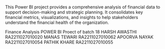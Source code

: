 This Power BI project provides a comprehensive analysis of financial data to support decision-making and strategic planning. It consolidates key financial metrics, visualizations, and insights to help stakeholders understand the financial health of the organization.

Finance Analysis POWER BI Proect of batch 18
HARSH AWASTHI RA2211027010020
MANAS TEWARI RA2211027010062
APOORVA NAYAK RA2211027010054
PATHIK KHARE RA2211027010055
